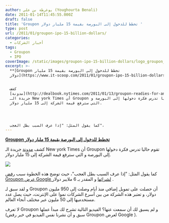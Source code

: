 ```yaml
---
author: يوغرطة بن علي (Youghourta Benali)
date: 2011-01-14T11:45:55.000Z
draft: false
title: 'Groupon تخطط للدخول إلى البورصة بقيمة 15 مليار دولار '
type: post
url: /2011/01/groupon-ipo-15-billion-dollars/
categories:
  - أخبار الشركات
tags:
  - Groupon
  - IPO
coverImage: /static/images/groupon-ipo-15-billion-dollars/logo_groupon_233x97.png
excerpt: >-
  **[Groupon تخطط للدخول إلى البورصة بقيمة 15 مليار
  دولار](https://www.it-scoop.com/2011/01/groupon-ipo-15-billion-dollars/)**


  كشف
  [مدونة](http://dealbook.nytimes.com/2011/01/13/groupon-readies-for-an-i-p-o/)
  جريدة الـ New york Times أن Groupon تقوم حاليا تدرس فكرة دخولها إلى البورصة و
  التي سترفع قيمة الشركة إلى 15 مليار دولار.




  كما يقول المثل: "إذا عرف السبب بطل العجب"،
---
```

**[Groupon تخطط للدخول إلى البورصة بقيمة 15 مليار دولار](https://www.it-scoop.com/2011/01/groupon-ipo-15-billion-dollars/)**

كشف [مدونة](http://dealbook.nytimes.com/2011/01/13/groupon-readies-for-an-i-p-o/) جريدة الـ New york Times أن Groupon تقوم حاليا تدرس فكرة دخولها إلى البورصة و التي سترفع قيمة الشركة إلى 15 مليار دولار.

![](/static/images/groupon-ipo-15-billion-dollars/logo_groupon\_233x97.png)

كما يقول المثل: "إذا عرف السبب بطل العجب"، حيث توضح هذه الخطوة سبب [رفض Groupon عرض Google لشرائها](https://www.it-scoop.com/2010/12/google-groupon/) و المقدر بـ 6 ملايبر دولار .

و لقد سبق لـ Groupon أن حصلت على تمويل إضافي منذ أيام وصلت إلى 950 مليون دولار، و تعتبر هذه الشركة من بين أسرع الشركات نموا على الإنترنت، حيث يصل عدد مستخدميها إلى 50 مليون عبر مختلف أنحاء العالم.

لا تعرف Groupon و لم يسبق لك أن سمعت عنها؟ الفيديو التالية تشرح لك مبدأ عملها (سبق و أن نشرنا نفس الفيديو في خبر رفض Groupon لعرض Google ).
